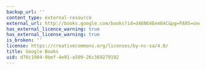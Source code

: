 ```yaml
---
backup_url: ''
content_type: external-resource
external_url: http://books.google.com/books?id=d46N64Eem64C&pg=PA95=onepage
has_external_licence_warning: true
has_external_license_warning: true
is_broken: ''
license: https://creativecommons.org/licenses/by-nc-sa/4.0/
title: Google Books
uid: d76c1904-9bef-4e91-a509-26c369279192
---
```

